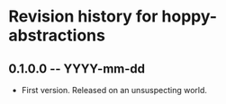 # Revision history for hoppy-abstractions

## 0.1.0.0 -- YYYY-mm-dd

* First version. Released on an unsuspecting world.
